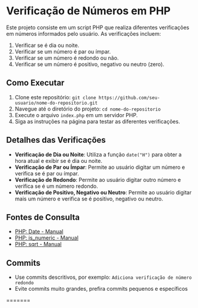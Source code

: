 # Verificação de Números em PHP

Este projeto consiste em um script PHP que realiza diferentes verificações em números informados pelo usuário. As verificações incluem:

1. Verificar se é dia ou noite.
2. Verificar se um número é par ou ímpar.
3. Verificar se um número é redondo ou não.
4. Verificar se um número é positivo, negativo ou neutro (zero).

## Como Executar

1. Clone este repositório: `git clone https://github.com/seu-usuario/nome-do-repositorio.git`
2. Navegue até o diretório do projeto: `cd nome-do-repositorio`
3. Execute o arquivo `index.php` em um servidor PHP.
4. Siga as instruções na página para testar as diferentes verificações.

## Detalhes das Verificações

- **Verificação de Dia ou Noite**: Utiliza a função `date("H")` para obter a hora atual e exibir se é dia ou noite.
- **Verificação de Par ou Ímpar**: Permite ao usuário digitar um número e verifica se é par ou ímpar.
- **Verificação de Redondo**: Permite ao usuário digitar outro número e verifica se é um número redondo.
- **Verificação de Positivo, Negativo ou Neutro**: Permite ao usuário digitar mais um número e verifica se é positivo, negativo ou neutro.

## Fontes de Consulta

- [PHP: Date - Manual](https://www.php.net/manual/en/function.date.php)
- [PHP: is_numeric - Manual](https://www.php.net/manual/en/function.is-numeric.php)
- [PHP: sqrt - Manual](https://www.php.net/manual/en/function.sqrt.php)

## Commits

- Use commits descritivos, por exemplo: `Adiciona verificação de número redondo`
- Evite commits muito grandes, prefira commits pequenos e específicos

=======
